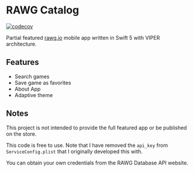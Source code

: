 # RAWG Catalog
[![codecov](https://codecov.io/gh/intan1907/RAWGCatalog-Revamp/branch/main/graph/badge.svg?token=NYZBV36HF2)](https://codecov.io/gh/intan1907/RAWGCatalog-Revamp)

Partial featured [rawg.io](https://rawg.io) mobile app written in Swift 5 with VIPER architecture.

## Features
- Search games
- Save game as favorites
- About App
- Adaptive theme

## Notes
This project is not intended to provide the full featured app or be published on the store.

This code is free to use. Note that I have removed the `api_key` from `ServiceConfig.plist` that I originally developed this with.

You can obtain your own credentials from the RAWG Database API website.